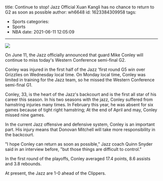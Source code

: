title: Continue to stop! Jazz Official Xuan Kangli has no chance to return to G2 as soon as possible
author: wh6648
id: 1623384309958
tags: 
- Sports
categories: 
- Sports
- NBA
date: 2021-06-11 12:05:09
---
![](https://p7.itc.cn/q_70/images01/20210611/7246b1f684164592ba50705076da0bf3.jpeg)


On June 11, the Jazz officially announced that guard Mike Conley will continue to miss today's Western Conference semi-final G2.

Conley was injured in the first half of the Jazz 'first round G5 win over Grizzlies on Wednesday local time. On Monday local time, Conley was limited in training for the Jazz team, so he missed the Western Conference semi-final G1.

Conley, 33, is the heart of the Jazz's backcourt and is the first all star of his career this season. In his two seasons with the jazz, Conley suffered from hamstring injuries many times. In February this year, he was absent for six games because of tight right hamstring; At the end of April and may, Conley missed nine games.

In the current Jazz offensive and defensive system, Conley is an important part. His injury means that Donovan Mitchell will take more responsibility in the backcourt.

"I hope Conley can return as soon as possible," Jazz coach Quinn Snyder said in an interview before, "but those things are difficult to control."

In the first round of the playoffs, Conley averaged 17.4 points, 8.6 assists and 3.8 rebounds.

At present, the Jazz are 1-0 ahead of the Clippers.

